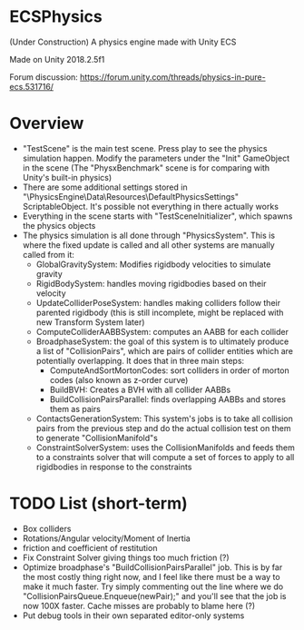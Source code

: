 # ECSPhysics
(Under Construction)
A physics engine made with Unity ECS

Made on Unity 2018.2.5f1

Forum discussion: https://forum.unity.com/threads/physics-in-pure-ecs.531716/

# Overview
- "TestScene" is the main test scene. Press play to see the physics simulation happen. Modify the parameters under the "Init" GameObject in the scene (The "PhysxBenchmark" scene is for comparing with Unity's built-in physics)
- There are some additional settings stored in "\PhysicsEngine\Data\Resources\DefaultPhysicsSettings" ScriptableObject. It's possible not everything in there actually works
- Everything in the scene starts with "TestSceneInitializer", which spawns the physics objects
- The physics simulation is all done through "PhysicsSystem". This is where the fixed update is called and all other systems are manually called from it:
  - GlobalGravitySystem: Modifies rigidbody velocities to simulate gravity
  - RigidBodySystem: handles moving rigidbodies based on their velocity
  - UpdateColliderPoseSystem: handles making colliders follow their parented rigidbody (this is still incomplete, might be replaced with new Transform System later)
  - ComputeColliderAABBSystem: computes an AABB for each collider
  - BroadphaseSystem: the goal of this system is to ultimately produce a list of "CollisionPairs", which are pairs of collider entities which are potentially overlapping. It does that in three main steps:
    - ComputeAndSortMortonCodes: sort colliders in order of morton codes (also known as z-order curve)
    - BuildBVH: Creates a BVH with all collider AABBs
    - BuildCollisionPairsParallel: finds overlapping AABBs and stores them as pairs
  - ContactsGenerationSystem: This system's jobs is to take all collision pairs from the previous step and do the actual collision test on them to generate "CollisionManifold"s
  - ConstraintSolverSystem: uses the CollisionManifolds and feeds them to a constraints solver that will compute a set of forces to apply to all rigidbodies in response to the constraints
  
# TODO List (short-term)
- Box colliders
- Rotations/Angular velocity/Moment of Inertia
- friction and coefficient of restitution
- Fix Constraint Solver giving things too much friction (?)
- Optimize broadphase's "BuildCollisionPairsParallel" job. This is by far the most costly thing right now, and I feel like there must be a way to make it much faster. Try simply commenting out the line where we do "CollisionPairsQueue.Enqueue(newPair);" and you'll see that the job is now 100X faster. Cache misses are probably to blame here (?)
- Put debug tools in their own separated editor-only systems
